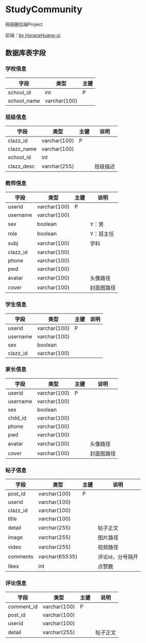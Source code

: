 # StudyCommunity
班级圈后端Project

前端：[by HoraceHuang-ui](https://github.com/HoraceHuang-ui/StudyCommunity)
## 数据库表字段
### 学校信息
| 字段 | 类型 | 主键 |
| --- | --- | --- |
| school_id | int | P |
| school_name | varchar(100) | |
### 班级信息
| 字段 | 类型 | 主键 | 说明 |
| --- | --- | --- | --- |
| clazz_id | varchar(100) | P | |
| clazz_name | varchar(100) | | |
| school_id | int | | |
| clazz_desc | varchar(255) | | 班级描述 |
### 教师信息
| 字段 | 类型 | 主键 | 说明 |
| --- | --- | --- | --- |
| userid | varchar(100) | P | |
| username | varchar(100) | | |
| sex | boolean | | Y：男 |
| role | boolean | | Y：班主任 |
| subj | varchar(100) | | 学科 |
| clazz_id | varchar(100) | | |
| phone | varchar(100) | | |
| pwd | varchar(100) | | |
| avatar | varchar(100) | | 头像路径 |
| cover | varchar(100) | | 封面图路径 |
### 学生信息
| 字段 | 类型 | 主键 | 说明 |
| --- | --- | --- | --- |
| userid | varchar(100) | P | |
| username | varchar(100) | | |
| sex | boolean | | |
| clazz_id | varchar(100) | | |
### 家长信息
| 字段 | 类型 | 主键 | 说明 |
| --- | --- | --- | --- |
| userid | varchar(100) | P | |
| username | varchar(100) | | |
| sex | boolean | | |
| child_id | varchar(100) | | |
| phone | varchar(100) | | |
| pwd | varchar(100) | | |
| avatar | varchar(100) | | 头像路径 |
| cover | varchar(100) | | 封面图路径 |
### 帖子信息
| 字段 | 类型 | 主键 | 说明 |
| --- | --- | --- | --- |
| post_id | varchar(100) | P | |
| userid | varchar(100) | | |
| clazz_id | varchar(100) | | |
| title | varchar(100) | | |
| detail | varchar(255) | | 帖子正文 |
| image | varchar(255) | | 图片路径 |
| video | varchar(255) | | 视频路径 |
| comments | varchar(65535) | | 评论id，分号隔开 |
| likes | int | | 点赞数 |
### 评论信息
| 字段 | 类型 | 主键 | 说明 |
| --- | --- | --- | --- |
| comment_id | varchar(100) | P | |
| post_id | varchar(100) | | |
| userid | varchar(100) | | |
| detail | varchar(255) | | 帖子正文 |
